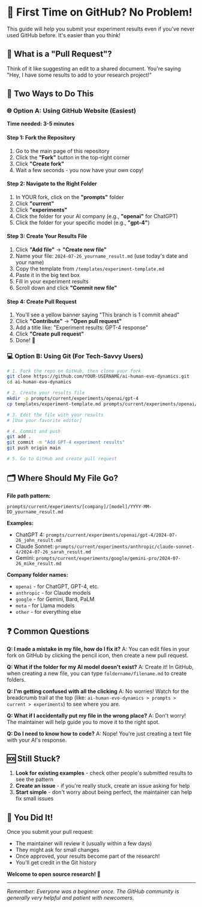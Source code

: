 # 🔰 First Time on GitHub? No Problem!

This guide will help you submit your experiment results even if you've never used GitHub before. It's easier than you think!

## 🎯 What is a "Pull Request"?
Think of it like suggesting an edit to a shared document. You're saying "Hey, I have some results to add to your research project!"

## 📱 Two Ways to Do This

### 🌐 Option A: Using GitHub Website (Easiest)
**Time needed: 3-5 minutes**

#### Step 1: Fork the Repository
1. Go to the main page of this repository
2. Click the **"Fork"** button in the top-right corner
3. Click **"Create fork"**
4. Wait a few seconds - you now have your own copy!

#### Step 2: Navigate to the Right Folder
1. In YOUR fork, click on the **"prompts"** folder
2. Click **"current"** 
3. Click **"experiments"**
4. Click the folder for your AI company (e.g., **"openai"** for ChatGPT)
5. Click the folder for your specific model (e.g., **"gpt-4"**)

#### Step 3: Create Your Results File
1. Click **"Add file"** → **"Create new file"**
2. Name your file: `2024-07-26_yourname_result.md` (use today's date and your name)
3. Copy the template from `/templates/experiment-template.md`
4. Paste it in the big text box
5. Fill in your experiment results
6. Scroll down and click **"Commit new file"**

#### Step 4: Create Pull Request
1. You'll see a yellow banner saying "This branch is 1 commit ahead" 
2. Click **"Contribute"** → **"Open pull request"**
3. Add a title like: "Experiment results: GPT-4 response"
4. Click **"Create pull request"**
5. Done! 🎉

### 💻 Option B: Using Git (For Tech-Savvy Users)
```bash
# 1. Fork the repo on GitHub, then clone your fork
git clone https://github.com/YOUR-USERNAME/ai-human-evo-dynamics.git
cd ai-human-evo-dynamics

# 2. Create your results file
mkdir -p prompts/current/experiments/openai/gpt-4
cp templates/experiment-template.md prompts/current/experiments/openai/gpt-4/2024-07-26_yourname_result.md

# 3. Edit the file with your results
# [Use your favorite editor]

# 4. Commit and push
git add .
git commit -m "Add GPT-4 experiment results"
git push origin main

# 5. Go to GitHub and create pull request
```

## 🗂️ Where Should My File Go?

**File path pattern:**
```
prompts/current/experiments/[company]/[model]/YYYY-MM-DD_yourname_result.md
```

**Examples:**
- ChatGPT 4: `prompts/current/experiments/openai/gpt-4/2024-07-26_john_result.md`
- Claude Sonnet: `prompts/current/experiments/anthropic/claude-sonnet-4/2024-07-26_sarah_result.md`
- Gemini: `prompts/current/experiments/google/gemini-pro/2024-07-26_mike_result.md`

**Company folder names:**
- `openai` - for ChatGPT, GPT-4, etc.
- `anthropic` - for Claude models
- `google` - for Gemini, Bard, PaLM
- `meta` - for Llama models
- `other` - for everything else

## ❓ Common Questions

**Q: I made a mistake in my file, how do I fix it?**
A: You can edit files in your fork on GitHub by clicking the pencil icon, then create a new pull request.

**Q: What if the folder for my AI model doesn't exist?**
A: Create it! In GitHub, when creating a new file, you can type `foldername/filename.md` to create folders.

**Q: I'm getting confused with all the clicking**
A: No worries! Watch for the breadcrumb trail at the top (like: `ai-human-evo-dynamics > prompts > current > experiments`) to see where you are.

**Q: What if I accidentally put my file in the wrong place?**
A: Don't worry! The maintainer will help guide you to move it to the right spot.

**Q: Do I need to know how to code?**
A: Nope! You're just creating a text file with your AI's response.

## 🆘 Still Stuck?

1. **Look for existing examples** - check other people's submitted results to see the pattern
2. **Create an issue** - if you're really stuck, create an issue asking for help
3. **Start simple** - don't worry about being perfect, the maintainer can help fix small issues

## 🎉 You Did It!

Once you submit your pull request:
- The maintainer will review it (usually within a few days)
- They might ask for small changes
- Once approved, your results become part of the research!
- You'll get credit in the Git history

**Welcome to open source research! 🚀**

---

*Remember: Everyone was a beginner once. The GitHub community is generally very helpful and patient with newcomers.*